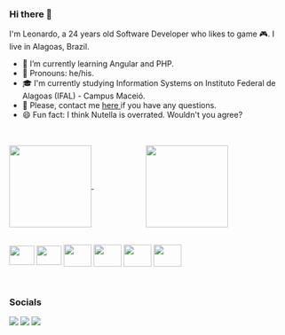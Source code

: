 ### Hi there 👋
I'm Leonardo, a 24 years old Software Developer who likes to game 🎮. I live in Alagoas, Brazil.

- 📖 I’m currently learning Angular and PHP.
- 🙂 Pronouns: he/his.
- 🎓 I'm currently studying Information Systems on Instituto Federal de Alagoas (IFAL) - Campus Maceió.
- 💬 Please, contact me <a href='https://www.github.com/leohas/leohas/issues'> here </a> if you have any questions.
- 😄 Fun fact: I think Nutella is overrated. Wouldn't you agree?
## 
<br>
<div>
  <a href="https://github.com/leohas/github-readme-stats">
    <img height="148" align="center" src="https://github-readme-stats.vercel.app/api?username=leohas&count_private=true&show_icons=true&theme=radical"/>
  </a>
  &nbsp &nbsp &nbsp &nbsp &nbsp &nbsp &nbsp &nbsp &nbsp &nbsp &nbsp &nbsp
  <a href="https://github.com/leohas/convoychat">
    <img height="148" align="center" src="https://github-readme-stats.vercel.app/api/top-langs/?username=leohas&layout=compact&theme=radical"/>
  </a>
</div>

<br> 

<img src="https://cdn.jsdelivr.net/gh/devicons/devicon/icons/javascript/javascript-original.svg" height="35" width="45" align="center"/> <nobr>
<img src="https://cdn.jsdelivr.net/gh/devicons/devicon/icons/typescript/typescript-original.svg" height="35" width="45" align="center"/>
<img src="https://cdn.jsdelivr.net/gh/devicons/devicon/icons/firebase/firebase-plain-wordmark.svg" height="40" width="50" align="center"/>
<img src="https://cdn.jsdelivr.net/gh/devicons/devicon/icons/html5/html5-plain-wordmark.svg" height="40" width="50" align="center"/>
<img src="https://cdn.jsdelivr.net/gh/devicons/devicon/icons/css3/css3-plain-wordmark.svg" height="40" width="50" align="center" />
<img src="https://cdn.jsdelivr.net/gh/devicons/devicon/icons/react/react-original-wordmark.svg" height="40" width="50" align="center"/>

<br>
 
### Socials
<a href="mailto:leohas.dev@gmail.com"><img src="https://img.shields.io/badge/Gmail-D14836?style=for-the-badge&logo=gmail&logoColor=white"/></a><nobr>
<a href="https://www.instagram.com/leohas.dev/"><img src="https://img.shields.io/badge/Instagram-E4405F?style=for-the-badge&logo=instagram&logoColor=white"/></a>
<a href="https://www.linkedin.com/in/leonardo-henrique-dos-anjos-santos-150a13114/"><img src="https://img.shields.io/badge/LinkedIn-0077B5?style=for-the-badge&logo=linkedin&logoColor=white"/></a>





